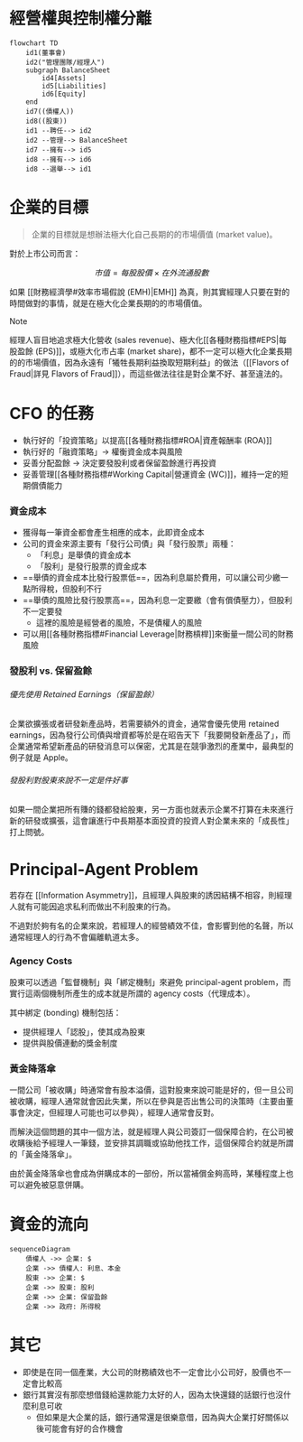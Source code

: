 # 經營權與控制權分離

```mermaid
flowchart TD
    id1(董事會)
    id2("管理團隊/經理人")
    subgraph BalanceSheet
        id4[Assets]
        id5[Liabilities]
        id6[Equity]
    end
    id7((債權人))
    id8((股東))
    id1 --聘任--> id2
    id2 --管理--> BalanceSheet
    id7 --擁有--> id5
    id8 --擁有--> id6
    id8 --選舉--> id1
```

# 企業的目標

>企業的目標就是想辦法極大化自己長期的的市場價值 (market value)。

對於上市公司而言：

$$
市值 = 每股股價 \times 在外流通股數
$$

如果 [[財務經濟學#效率市場假說 (EMH)|EMH]] 為真，則其實經理人只要在對的時間做對的事情，就是在極大化企業長期的的市場價值。

>[!Note]
>經理人盲目地追求極大化營收 (sales revenue)、極大化[[各種財務指標#EPS|每股盈餘 (EPS)]]，或極大化市占率 (market share)，都不一定可以極大化企業長期的的市場價值，因為永遠有「犧牲長期利益換取短期利益」的做法（[[Flavors of Fraud|詳見 Flavors of Fraud]]），而這些做法往往是對企業不好、甚至違法的。

# CFO 的任務

- 執行好的「投資策略」以提高[[各種財務指標#ROA|資產報酬率 (ROA)]]
- 執行好的「融資策略」$\rightarrow$  權衡資金成本與風險
- 妥善分配盈餘 $\rightarrow$ 決定要發股利或者保留盈餘進行再投資
- 妥善管理[[各種財務指標#Working Capital|營運資金 (WC)]]，維持一定的短期償債能力

### 資金成本

- 獲得每一筆資金都會產生相應的成本，此即資金成本
- 公司的資金來源主要有「發行公司債」與「發行股票」兩種：
    - 「利息」是舉債的資金成本
    - 「股利」是發行股票的資金成本
- ==舉債的資金成本比發行股票低==，因為利息屬於費用，可以讓公司少繳一點所得稅，但股利不行
- ==舉債的風險比發行股票高==，因為利息一定要繳（會有償債壓力），但股利不一定要發
    - 這裡的風險是經營者的風險，不是債權人的風險
- 可以用[[各種財務指標#Financial Leverage|財務槓桿]]來衡量一間公司的財務風險

### 發股利 vs. 保留盈餘

###### 優先使用 Retained Earnings（保留盈餘）

企業欲擴張或者研發新產品時，若需要額外的資金，通常會優先使用 retained earnings，因為發行公司債與增資都等於是在昭告天下「我要開發新產品了」，而企業通常希望新產品的研發消息可以保密，尤其是在競爭激烈的產業中，最典型的例子就是 Apple。

###### 發股利對股東來說不一定是件好事

如果一間企業把所有賺的錢都發給股東，另一方面也就表示企業不打算在未來進行新的研發或擴張，這會讓進行中長期基本面投資的投資人對企業未來的「成長性」打上問號。

# Principal-Agent Problem

若存在 [[Information Asymmetry]]，且經理人與股東的誘因結構不相容，則經理人就有可能因追求私利而做出不利股東的行為。

不過對於夠有名的企業來說，若經理人的經營績效不佳，會影響到他的名聲，所以通常經理人的行為不會偏離軌道太多。

### Agency Costs

股東可以透過「監督機制」與「綁定機制」來避免 principal-agent problem，而實行這兩個機制所產生的成本就是所謂的 agency costs（代理成本）。

其中綁定 (bonding) 機制包括：

- 提供經理人「認股」，使其成為股東
- 提供與股價連動的獎金制度

### 黃金降落傘

一間公司「被收購」時通常會有股本溢價，這對股東來說可能是好的，但一旦公司被收購，經理人通常就會因此失業，所以在參與是否出售公司的決策時（主要由董事會決定，但經理人可能也可以參與），經理人通常會反對。

而解決這個問題的其中一個方法，就是經理人與公司簽訂一個保障合約，在公司被收購後給予經理人一筆錢，並安排其調職或協助他找工作，這個保障合約就是所謂的「黃金降落傘」。

由於黃金降落傘也會成為併購成本的一部份，所以當補償金夠高時，某種程度上也可以避免被惡意併購。

# 資金的流向

```mermaid
sequenceDiagram
    債權人 ->> 企業: $
    企業 ->> 債權人: 利息、本金
    股東 ->> 企業: $
    企業 ->> 股東: 股利
    企業 ->> 企業: 保留盈餘
    企業 ->> 政府: 所得稅
```

# 其它

- 即使是在同一個產業，大公司的財務績效也不一定會比小公司好，股價也不一定會比較高
- 銀行其實沒有那麼想借錢給還款能力太好的人，因為太快還錢的話銀行也沒什麼利息可收
    - 但如果是大企業的話，銀行通常還是很樂意借，因為與大企業打好關係以後可能會有好的合作機會
